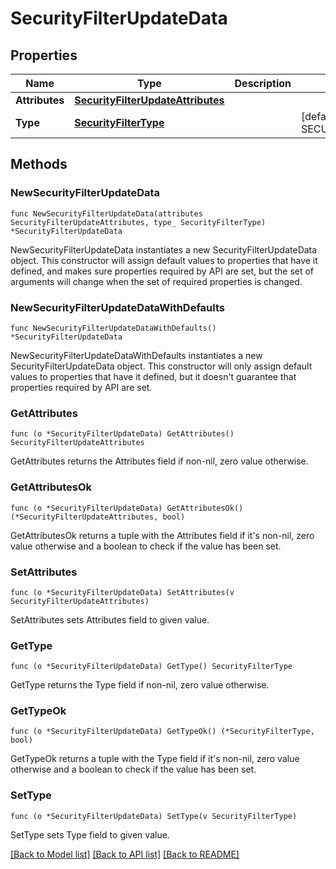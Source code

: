 # SecurityFilterUpdateData

## Properties

Name | Type | Description | Notes
---- | ---- | ----------- | ------
**Attributes** | [**SecurityFilterUpdateAttributes**](SecurityFilterUpdateAttributes.md) |  | 
**Type** | [**SecurityFilterType**](SecurityFilterType.md) |  | [default to SECURITYFILTERTYPE_SECURITY_FILTERS]

## Methods

### NewSecurityFilterUpdateData

`func NewSecurityFilterUpdateData(attributes SecurityFilterUpdateAttributes, type_ SecurityFilterType) *SecurityFilterUpdateData`

NewSecurityFilterUpdateData instantiates a new SecurityFilterUpdateData object.
This constructor will assign default values to properties that have it defined,
and makes sure properties required by API are set, but the set of arguments
will change when the set of required properties is changed.

### NewSecurityFilterUpdateDataWithDefaults

`func NewSecurityFilterUpdateDataWithDefaults() *SecurityFilterUpdateData`

NewSecurityFilterUpdateDataWithDefaults instantiates a new SecurityFilterUpdateData object.
This constructor will only assign default values to properties that have it defined,
but it doesn't guarantee that properties required by API are set.

### GetAttributes

`func (o *SecurityFilterUpdateData) GetAttributes() SecurityFilterUpdateAttributes`

GetAttributes returns the Attributes field if non-nil, zero value otherwise.

### GetAttributesOk

`func (o *SecurityFilterUpdateData) GetAttributesOk() (*SecurityFilterUpdateAttributes, bool)`

GetAttributesOk returns a tuple with the Attributes field if it's non-nil, zero value otherwise
and a boolean to check if the value has been set.

### SetAttributes

`func (o *SecurityFilterUpdateData) SetAttributes(v SecurityFilterUpdateAttributes)`

SetAttributes sets Attributes field to given value.


### GetType

`func (o *SecurityFilterUpdateData) GetType() SecurityFilterType`

GetType returns the Type field if non-nil, zero value otherwise.

### GetTypeOk

`func (o *SecurityFilterUpdateData) GetTypeOk() (*SecurityFilterType, bool)`

GetTypeOk returns a tuple with the Type field if it's non-nil, zero value otherwise
and a boolean to check if the value has been set.

### SetType

`func (o *SecurityFilterUpdateData) SetType(v SecurityFilterType)`

SetType sets Type field to given value.



[[Back to Model list]](../README.md#documentation-for-models) [[Back to API list]](../README.md#documentation-for-api-endpoints) [[Back to README]](../README.md)


